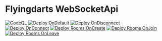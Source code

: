 # Flyingdarts WebSocketApi
[![CodeQL](https://github.com/flyingdarts/IYLTDSU.Signalling/actions/workflows/codeql.yml/badge.svg)](https://github.com/flyingdarts/IYLTDSU.Signalling/actions/workflows/codeql.yml)
[![Deploy OnDefault](https://github.com/flyingdarts/IYLTDSU.Signalling/actions/workflows/on-default.yml/badge.svg)](https://github.com/flyingdarts/IYLTDSU.Signalling/actions/workflows/on-default.yml)
[![Deploy OnDisconnect](https://github.com/flyingdarts/IYLTDSU.Signalling/actions/workflows/on-disconnect.yml/badge.svg)](https://github.com/flyingdarts/IYLTDSU.Signalling/actions/workflows/on-disconnect.yml)
[![Deploy OnConnect](https://github.com/flyingdarts/IYLTDSU.Signalling/actions/workflows/on-connect.yml/badge.svg)](https://github.com/flyingdarts/IYLTDSU.Signalling/actions/workflows/on-connect.yml)
[![Deploy Rooms OnCreate](https://github.com/flyingdarts/IYLTDSU.Signalling/actions/workflows/rooms-on-create.yml/badge.svg)](https://github.com/flyingdarts/IYLTDSU.Signalling/actions/workflows/rooms-on-create.yml)
[![Deploy Rooms OnJoin](https://github.com/flyingdarts/IYLTDSU.Signalling/actions/workflows/rooms-on-join.yml/badge.svg)](https://github.com/flyingdarts/IYLTDSU.Signalling/actions/workflows/rooms-on-join.yml)
[![Deploy Rooms OnLeave](https://github.com/flyingdarts/IYLTDSU.Signalling/actions/workflows/rooms-on-leave.yml/badge.svg)](https://github.com/flyingdarts/IYLTDSU.Signalling/actions/workflows/rooms-on-leave.yml)
